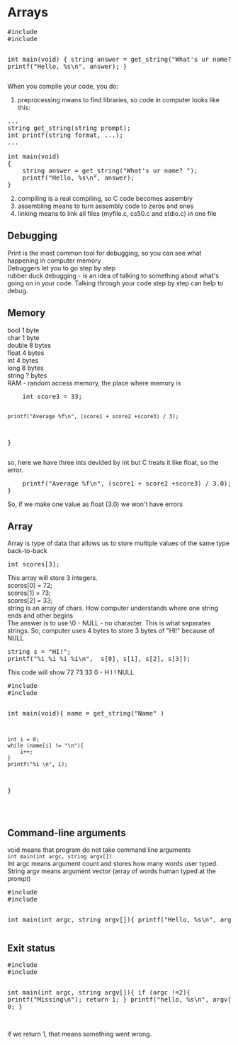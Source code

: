 <h1>Arrays</h1>
<pre>
#include <stdio.h>
#include <cs50.h>

int main(void)
{
	string answer = get_string("What's ur name? ");
	printf("Hello, %s\n", answer);
}
</pre>
When you compile your code, you do:<br>
1) preprocessing means to find libraries, so code in computer looks like this:<br>
<pre>
...
string get_string(string prompt);
int printf(string format, ...);
...

int main(void)
{
	string answer = get_string("What's ur name? ");
	printf("Hello, %s\n", answer);
}
</pre>
2) compiling is a real compiling, so C code becomes assembly<br>
3) assembling means to turn assembly code to zeros and ones<br>
4) linking means to link all files (myfile.c, cs50.c and stdio.c) in one file <br>

<h2>Debugging</h2>
Print is the most common tool for debugging, so you can see what happening in computer memory <br>
Debuggers let you to go step by step <br>
rubber duck debugging - is an idea of talking to something about what's going on in your code. Talking through your code step by step can help to debug. <br>

<h2>Memory</h2>
bool 1 byte <br>
char 1 byte<br >
double 8 bytes <br>
float 4 bytes <br>
int 4 bytes <br>
long 8 bytes <br>
string ? bytes <br>
RAM - random access memory, the place where memory is<br>
<pre>
    int score3 = 33;
    
    printf("Average %f\n", (score1 + score2 +score3) / 3);
}
</pre>
so, here we have three ints devided by int but C treats it like float, so the error. 
<br>
<pre>
    printf("Average %f\n", (score1 + score2 +score3) / 3.0);
}
</pre>
So, if we make one value as float (3.0) we won't have errors <br>

<h2>Array</h2>
Array is type of data that allows us to store multiple values of the same type back-to-back <br>
<pre>
int scores[3];
</pre>
This array will store 3 integers. <br>
scores[0] = 72; <br>
scores[1] = 73; <br>
scores[2] = 33; <br>
</pre>
string is an array of chars. How computer understands where one string ends and other begins<br>
The answer is to use \0 - NULL - no character. This is what separates strings. So, computer uses 4 bytes to store 3 bytes of "HI!" because of NULL<br>
<pre>
string s = "HI!";
printf("%i %i %i %i\n",  s[0], s[1], s[2], s[3]);
</pre>
This code will show 72 73 33 0 - H I ! NULL <br>
<pre>
#include <stdio.h>
#include <cs50.h>

int main(void){
	name = get_string("Name" )
	
	int i = 0;
	while (name[i] != "\n"){
		i++;
	}
	printf("%i \n", i);
}
</pre>
<br>
<h2>Command-line arguments</h2>
void means that program do not take command line arguments<br>
<code>int main(int argc, string argv[])</code> <br> 
Int argc means argument count and stores how many words user typed. String  argv means argument vector (array of words human typed at the prompt)<br>
<pre>
#include <cs50.h>
#include <stdio.h>

int main(int argc, string argv[]){
	printf("Hello, %s\n", argv[1]);
}
</pre>
<h2>Exit status</h2>
<pre>
#include <cs50.h>
#include <stdio.h>

int main(int argc, string argv[]){
	if (argc !=2){
		printf("Missing\n");
		return 1;
	} 
	printf("hello, %s\n", argv[1]);
	return 0;
}
</pre>
<br>
if we return 1, that means something went wrong.<br>
